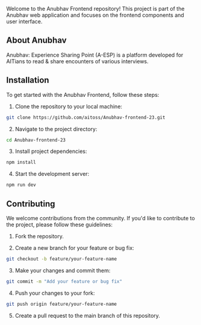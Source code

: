Welcome to the Anubhav Frontend repository! This project is part of the Anubhav web application and focuses on the frontend components and user interface.

## About Anubhav

Anubhav: Experience Sharing Point (A-ESP) is a platform developed for AITians to read & share encounters of various interviews.

## Installation

To get started with the Anubhav Frontend, follow these steps:

1. Clone the repository to your local machine:
```bash
git clone https://github.com/aitoss/Anubhav-frontend-23.git
```

2. Navigate to the project directory:
```bash
cd Anubhav-frontend-23
```

3. Install project dependencies:
```bash
npm install
```

4. Start the development server:
```bash
npm run dev
```

## Contributing
We welcome contributions from the community. If you'd like to contribute to the project, please follow these guidelines:

1. Fork the repository.

2. Create a new branch for your feature or bug fix:
```bash
git checkout -b feature/your-feature-name
```

3. Make your changes and commit them:
```bash
git commit -m "Add your feature or bug fix"
```

4. Push your changes to your fork:
```bash
git push origin feature/your-feature-name
```

5. Create a pull request to the main branch of this repository.